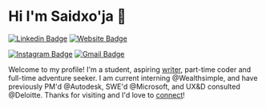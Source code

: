 # Hi I'm Saidxo'ja 👋

[![Linkedin Badge](https://img.shields.io/badge/-saidxoja-blue?style=flat&logo=Linkedin&logoColor=white&link=https://www.linkedin.com/in/saidxoja/)](https://www.linkedin.com/in/saidxoja-xikmatxojayev-26275823b/)
[![Website Badge](https://img.shields.io/badge/-sxikmatxojayev-47CCCC?style=flat&logo=Google-Chrome&logoColor=white&link=https://saidxoja.me)](https://sxikmatxojayev008@gmail.com)

[![Instagram Badge](https://img.shields.io/badge/-said__xikmatxojayev-purple?style=flat&logo=instagram&logoColor=white&link=https://instagram.com/_jessicaalim/)](https://instagram.com/said__xikmatxojayev)
[![Gmail Badge](https://img.shields.io/badge/-sxikmatxojayev008-c14438?style=flat&logo=Gmail&logoColor=white&link=mailto:sxikmatxojayev@gmail.com)](mailto:sxikmatxojayev008@gmail.com)

Welcome to my profile! I'm a student, aspiring [writer](https://medium.com/@_jessicalim), part-time coder and full-time adventure seeker. I am current interning @Wealthsimple, and have previously PM'd @Autodesk, SWE'd @Microsoft, and UX&D consulted @Deloitte. Thanks for visiting and I'd love to [connect](https://www.linkedin.com/in/jlim/)!

